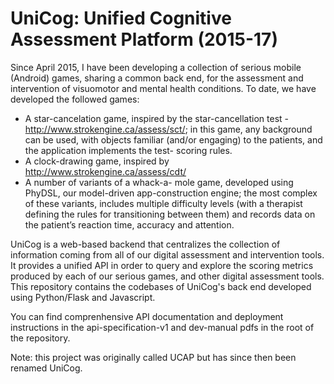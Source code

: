 # UniCog: Unified Cognitive Assessment Platform (2015-17)

Since April 2015, I have been developing a collection of serious mobile (Android) games, sharing a common back end, for the assessment and intervention of visuomotor and mental health conditions. To date, we have developed the followed games:

- A star-cancelation game, inspired by the star-cancellation test - http://www.strokengine.ca/assess/sct/; in this game, any background can be used, with objects familiar (and/or engaging) to the patients, and the application implements the test- scoring rules.
- A clock-drawing game, inspired by http://www.strokengine.ca/assess/cdt/
- A number of variants of a whack-a- mole game, developed using PhyDSL, our model-driven app-construction engine; the most complex of these variants, includes multiple difficulty levels (with a therapist defining the rules for transitioning between them) and records data on the patient’s reaction time, accuracy and attention.

UniCog is a web-based backend that centralizes the collection of information coming from all of our digital assessment and intervention tools. It provides a unified API in order to query and explore the scoring metrics produced by each of our serious games, and other digital assessment tools. This repository contains the codebases of UniCog's back end developed using Python/Flask and Javascript.

You can find comprenhensive API documentation and deployment instructions in the  api-specification-v1 and dev-manual pdfs in the root of the repository. 

Note: this project was originally called UCAP but has since then been renamed UniCog.
